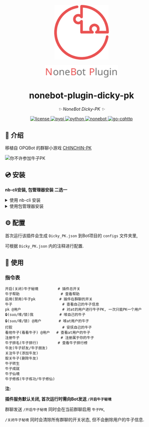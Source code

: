 <div align="center">
  <a href="https://v2.nonebot.dev/store"><img src="https://raw.githubusercontent.com/tkgs0/nbpt/resources/nbp_logo.png" width="180" height="180" alt="NoneBotPluginLogo"></a>
  <br>
  <p><img src="https://raw.githubusercontent.com/tkgs0/nbpt/resources/NoneBotPlugin.svg" width="240" alt="NoneBotPluginText"></p>
</div>

<div align="center">

# nonebot-plugin-dicky-pk

_✨ NoneBot Dicky-PK ✨_


<a href="./LICENSE">
    <img src="https://img.shields.io/github/license/tkgs0/nonebot-plugin-dicky-pk.svg" alt="license">
</a>
<a href="https://pypi.python.org/pypi/nonebot-plugin-dicky-pk">
    <img src="https://img.shields.io/pypi/v/nonebot-plugin-dicky-pk.svg" alt="pypi">
</a>
<a href="https://www.python.org">
    <img src="https://img.shields.io/badge/python-3.9+-blue.svg" alt="python">
</a>
<a href="https://nonebot.dev">
    <img src="https://img.shields.io/badge/nonebot-2.3.1+-red.svg" alt="nonebot">
</a>
<a href="https://github.com/Mrs4s/go-cqhttp">
    <img src="https://img.shields.io/badge/gocq-1.1.0+-blueviolet.svg" alt="go-cqhttp">
</a>

</div>

## 📖 介绍

移植自 OPQBot 的群聊小游戏 [CHINCHIN-PK](https://github.com/opq-osc/chinchin-pk)

<p>
<img src="https://raw.githubusercontent.com/tkgs0/nonebot-plugin-dicky-pk/resources/dicky_pk.gif" width="150" alt="你不许参加牛子PK">
</p>

## 💿 安装

**nb-cli安装, 包管理器安装  二选一**

<details>
<summary>使用 nb-cli 安装</summary>

在 nonebot2 项目的根目录下打开命令行, 输入以下指令即可安装

    nb plugin install nonebot-plugin-dicky-pk

</details>

<details>
<summary>使用包管理器安装</summary>

在 nonebot2 项目的插件目录下, 打开命令行,

**根据你使用的包管理器, 输入相应的安装命令**

<details>
<summary>pip</summary>

    pip install nonebot-plugin-dicky-pk

</details>
<details>
<summary>pdm</summary>

    pdm add nonebot-plugin-dicky-pk

</details>
<details>
<summary>poetry</summary>

    poetry add nonebot-plugin-dicky-pk

</details>
<details>
<summary>conda</summary>

    conda install nonebot-plugin-dicky-pk

</details>

打开 bot项目下的 `pyproject.toml` 文件,

在其 `plugins` 里加入 `nonebot_plugin_dicky_pk`

    plugins = ["nonebot_plugin_dicky_pk"]

</details>
</details>

## ⚙️ 配置

首次运行该插件会生成 `Dicky_PK.json` 到Bot项目的 `configs` 文件夹里,

可根据 `Dicky_PK.json` 内的注释进行配置.

## 🎉 使用

### 指令表

```
开启(关闭)牛子秘境         # 插件总开关
牛子帮助                   # 查看帮助
启用(禁用)牛子pk           # 插件在群聊的开关
牛子                       # 查看自己的牛子信息
pk @用户                   # 对at的用户进行牛子PK, 一次只能PK一个用户
🔒(suo/嗦/锁)我            # 嗦自己的牛子
🔒(suo/嗦/锁) @用户        # 嗦at用户的牛子
打胶                       # 安抚自己的牛子
看他牛子(看看牛子) @用户   # 查看at用户的牛子
注册牛子                   # 注册属于你的牛子
牛子排名(牛子排行)         # 查看牛子排行榜
牛友(牛子好友/牛子朋友)
关注牛子(添加牛友)
取关牛子(删除牛友)
牛子转生
牛子成就
牛子仙境
牛子修炼(牛子练功/牛子修仙)
```

**注:**

**插件服务默认关闭, 首次运行时需向Bot发送 `/开启牛子秘境`**

群聊发送 `/开启牛子秘境` 同时会在当前群聊启用 `牛子PK`,

`/关闭牛子秘境` 同时会清除所有群聊的开关状态, 但不会删除用户的牛子信息.

